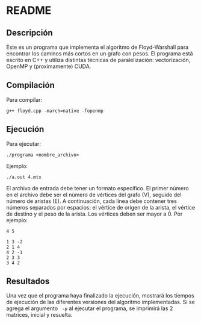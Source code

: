 # README

## Descripción

Este es un programa que implementa el algoritmo de Floyd-Warshall para encontrar los caminos más cortos en un grafo con pesos. El programa está escrito en C++ y utiliza distintas técnicas de paralelización: vectorización, OpenMP y (proximamente) CUDA.

## Compilación

Para compilar:

```
g++ floyd.cpp -march=native -fopenmp 
```

## Ejecución

Para ejecutar:

```
./programa <nombre_archivo>
```
Ejemplo:

```
./a.out 4.mtx
```
El archivo de entrada debe tener un formato específico. El primer número en el archivo debe ser el número de vértices del grafo (V), seguido del número de aristas (E). A continuación, cada línea debe contener tres números separados por espacios: el vértice de origen de la arista, el vértice de destino y el peso de la arista. Los vértices deben ser mayor a 0.  Por ejemplo:

```
4 5

1 3 -2
2 1 4
4 2 -1
2 3 3
3 4 2
```

## Resultados

Una vez que el programa haya finalizado la ejecución, mostrará los tiempos de ejecución de las diferentes versiones del algoritmo implementadas. Si se agrega el argumento ``` -p``` al ejecutar el programa, se imprimirá las 2 matrices, inicial y resuelta.